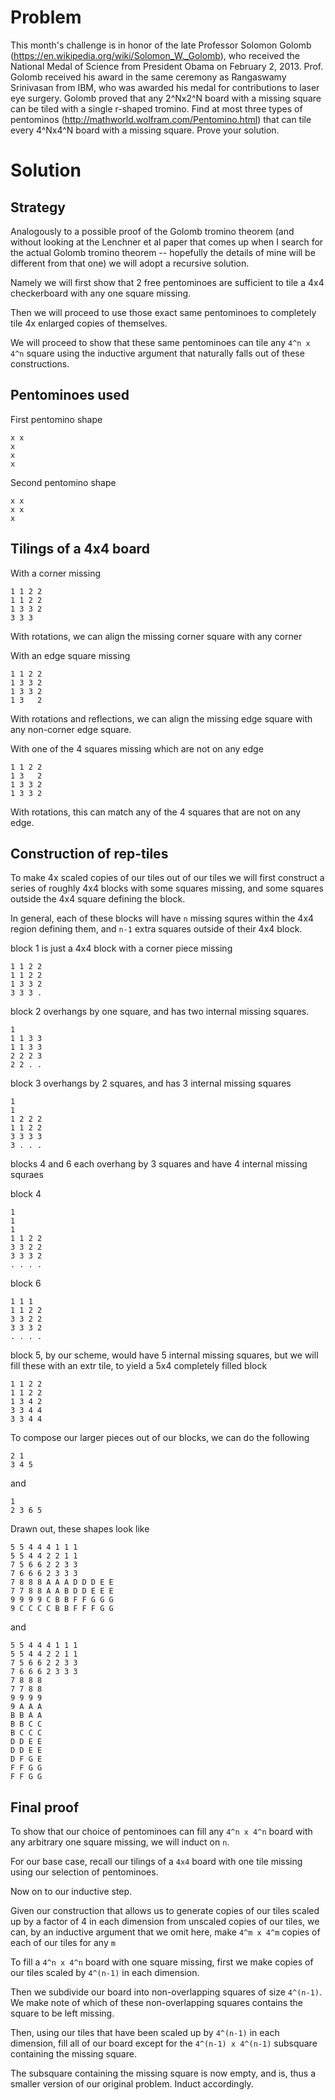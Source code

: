 Problem
=======

This month's challenge is in honor of the late Professor Solomon Golomb (https://en.wikipedia.org/wiki/Solomon_W._Golomb), who received the National Medal of Science from President Obama on February 2, 2013. Prof. Golomb received his award in the same ceremony as Rangaswamy Srinivasan from IBM, who was awarded his medal for contributions to laser eye surgery. 
Golomb proved that any 2^Nx2^N board with a missing square can be tiled with a single r-shaped tromino. 
Find at most three types of pentominos (http://mathworld.wolfram.com/Pentomino.html) that can tile every 4^Nx4^N board with a missing square. 
Prove your solution.


Solution
================

Strategy
-----------

Analogously to a possible proof of the Golomb tromino theorem (and without looking at the Lenchner et al paper that comes up when I search for the actual Golomb tromino theorem -- hopefully the details of mine will be different from that one) we will adopt a recursive solution.

Namely we will first show that 2 free pentominoes are sufficient to tile a 4x4 checkerboard with any one square missing.

Then we will proceed to use those exact same pentominoes to completely tile 4x enlarged copies of themselves.

We will proceed to show that these same pentominoes can tile any `4^n x 4^n` square using the inductive argument that naturally falls out of these constructions.

Pentominoes used
---------------

First pentomino shape

    x x
    x
	x
	x

Second pentomino shape

    x x
    x x
	x

Tilings of a 4x4 board
--------------------

With a corner missing

    1 1 2 2
    1 1 2 2
	1 3 3 2
	3 3 3

With rotations, we can align the missing corner square with any corner

With an edge square missing

    1 1 2 2
	1 3 3 2
	1 3 3 2
	1 3   2

With rotations and reflections, we can align the missing edge square with
any non-corner edge square.

With one of the 4 squares missing which are not on any edge

    1 1 2 2
    1 3   2
	1 3 3 2
	1 3 3 2

With rotations, this can match any of the 4 squares that are not on any edge.


Construction of rep-tiles
-----------------

To make 4x scaled copies of our tiles out of our tiles we will
first construct a series of roughly 4x4 blocks with some squares missing,
and some squares outside the 4x4 square defining the block.

In general, each of these blocks will have `n` missing squres within the
4x4 region defining them, and `n-1` extra squares outside of their
4x4 block.

block 1 is just a 4x4 block with a corner piece missing

    1 1 2 2
    1 1 2 2
	1 3 3 2
	3 3 3 .

block 2 overhangs by one square, and has two internal missing squares.

    1
    1 1 3 3
	1 1 3 3
	2 2 2 3
	2 2 . .

block 3 overhangs by 2 squares, and has 3 internal missing squares

    1
    1
	1 2 2 2
	1 1 2 2
	3 3 3 3
	3 . . .

blocks 4 and 6 each overhang by 3 squares and have 4 internal missing squraes

block 4

    1
    1
	1
	1 1 2 2
	3 3 2 2
	3 3 3 2
	. . . .

block 6

    1 1 1
    1 1 2 2
	3 3 2 2
	3 3 3 2
	. . . .

block 5, by our scheme, would have 5 internal missing squares, but we will
fill these with an extr tile, to yield a 5x4 completely filled block

    1 1 2 2
    1 1 2 2
	1 3 4 2
	3 3 4 4
	3 3 4 4

To compose our larger pieces out of our blocks, we can do the following


    2 1
	3 4 5

and

    1
    2 3 6 5

Drawn out, these shapes look like


    5 5 4 4 4 1 1 1
    5 5 4 4 2 2 1 1
	7 5 6 6 2 2 3 3
	7 6 6 6 2 3 3 3
	7 8 8 8 A A A D D D E E
	7 7 8 8 A A B D D E E E
	9 9 9 9 C B B F F G G G
	9 C C C C B B F F F G G


and

    5 5 4 4 4 1 1 1
    5 5 4 4 2 2 1 1
	7 5 6 6 2 2 3 3
	7 6 6 6 2 3 3 3
	7 8 8 8
	7 7 8 8
	9 9 9 9
	9 A A A
	B B A A
	B B C C
	B C C C
	D D E E
	D D E E
	D F G E
	F F G G
	F F G G


Final proof
------------

To show that our choice of pentominoes can fill any `4^n x 4^n` board with
any arbitrary one square missing, we will induct on `n`.

For our base case, recall our tilings of a `4x4` board with one tile missing
using our selection of pentominoes.

Now on to our inductive step.

Given our construction that allows us to generate copies of our tiles
scaled up by a factor of 4 in each dimension from unscaled copies of our tiles,
we can, by an inductive argument that we omit here, make `4^m x 4^m`
copies of each of our tiles for any `m`

To fill a `4^n x 4^n` board with one square missing, first we make
copies of our tiles scaled by `4^(n-1)` in each dimension.

Then we subdivide our board into non-overlapping squares of size `4^(n-1)`.
We make note of which of these non-overlapping squares contains the square
to be left missing.

Then, using our tiles that have been scaled up by
`4^(n-1)` in each dimension,
fill all of our board except for the `4^(n-1) x 4^(n-1)` subsquare
containing the missing square.

The subsquare containing the missing square is now empty, and is, thus
a smaller version of our original problem.  Induct accordingly.

    
